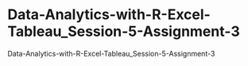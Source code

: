 # Data-Analytics-with-R-Excel-Tableau_Session-5-Assignment-3
Data-Analytics-with-R-Excel-Tableau_Session-5-Assignment-3
